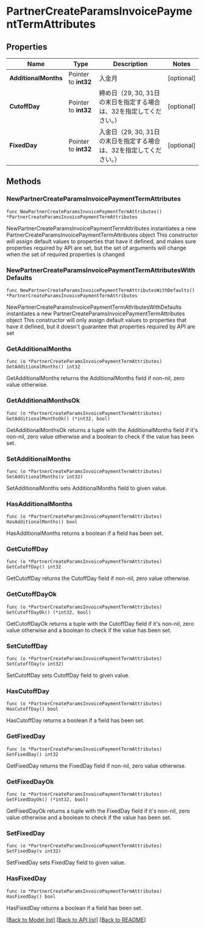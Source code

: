 # PartnerCreateParamsInvoicePaymentTermAttributes

## Properties

Name | Type | Description | Notes
------------ | ------------- | ------------- | -------------
**AdditionalMonths** | Pointer to **int32** | 入金月 | [optional] 
**CutoffDay** | Pointer to **int32** | 締め日（29, 30, 31日の末日を指定する場合は、32を指定してください。） | [optional] 
**FixedDay** | Pointer to **int32** | 入金日（29, 30, 31日の末日を指定する場合は、32を指定してください。） | [optional] 

## Methods

### NewPartnerCreateParamsInvoicePaymentTermAttributes

`func NewPartnerCreateParamsInvoicePaymentTermAttributes() *PartnerCreateParamsInvoicePaymentTermAttributes`

NewPartnerCreateParamsInvoicePaymentTermAttributes instantiates a new PartnerCreateParamsInvoicePaymentTermAttributes object
This constructor will assign default values to properties that have it defined,
and makes sure properties required by API are set, but the set of arguments
will change when the set of required properties is changed

### NewPartnerCreateParamsInvoicePaymentTermAttributesWithDefaults

`func NewPartnerCreateParamsInvoicePaymentTermAttributesWithDefaults() *PartnerCreateParamsInvoicePaymentTermAttributes`

NewPartnerCreateParamsInvoicePaymentTermAttributesWithDefaults instantiates a new PartnerCreateParamsInvoicePaymentTermAttributes object
This constructor will only assign default values to properties that have it defined,
but it doesn't guarantee that properties required by API are set

### GetAdditionalMonths

`func (o *PartnerCreateParamsInvoicePaymentTermAttributes) GetAdditionalMonths() int32`

GetAdditionalMonths returns the AdditionalMonths field if non-nil, zero value otherwise.

### GetAdditionalMonthsOk

`func (o *PartnerCreateParamsInvoicePaymentTermAttributes) GetAdditionalMonthsOk() (*int32, bool)`

GetAdditionalMonthsOk returns a tuple with the AdditionalMonths field if it's non-nil, zero value otherwise
and a boolean to check if the value has been set.

### SetAdditionalMonths

`func (o *PartnerCreateParamsInvoicePaymentTermAttributes) SetAdditionalMonths(v int32)`

SetAdditionalMonths sets AdditionalMonths field to given value.

### HasAdditionalMonths

`func (o *PartnerCreateParamsInvoicePaymentTermAttributes) HasAdditionalMonths() bool`

HasAdditionalMonths returns a boolean if a field has been set.

### GetCutoffDay

`func (o *PartnerCreateParamsInvoicePaymentTermAttributes) GetCutoffDay() int32`

GetCutoffDay returns the CutoffDay field if non-nil, zero value otherwise.

### GetCutoffDayOk

`func (o *PartnerCreateParamsInvoicePaymentTermAttributes) GetCutoffDayOk() (*int32, bool)`

GetCutoffDayOk returns a tuple with the CutoffDay field if it's non-nil, zero value otherwise
and a boolean to check if the value has been set.

### SetCutoffDay

`func (o *PartnerCreateParamsInvoicePaymentTermAttributes) SetCutoffDay(v int32)`

SetCutoffDay sets CutoffDay field to given value.

### HasCutoffDay

`func (o *PartnerCreateParamsInvoicePaymentTermAttributes) HasCutoffDay() bool`

HasCutoffDay returns a boolean if a field has been set.

### GetFixedDay

`func (o *PartnerCreateParamsInvoicePaymentTermAttributes) GetFixedDay() int32`

GetFixedDay returns the FixedDay field if non-nil, zero value otherwise.

### GetFixedDayOk

`func (o *PartnerCreateParamsInvoicePaymentTermAttributes) GetFixedDayOk() (*int32, bool)`

GetFixedDayOk returns a tuple with the FixedDay field if it's non-nil, zero value otherwise
and a boolean to check if the value has been set.

### SetFixedDay

`func (o *PartnerCreateParamsInvoicePaymentTermAttributes) SetFixedDay(v int32)`

SetFixedDay sets FixedDay field to given value.

### HasFixedDay

`func (o *PartnerCreateParamsInvoicePaymentTermAttributes) HasFixedDay() bool`

HasFixedDay returns a boolean if a field has been set.


[[Back to Model list]](../README.md#documentation-for-models) [[Back to API list]](../README.md#documentation-for-api-endpoints) [[Back to README]](../README.md)


